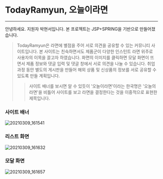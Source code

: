# TodayRamyun, 오늘이라면
------------
안녕하세요. 지원자 박현서입니다. 본 프로젝트는 JSP+SPRING을 기반으로 만들어졌습니다.

>TodayRamyun은 라면에 별점을 주어 서로 의견을 공유할 수 있는 커뮤니티 사이트입니다. 본 사이트는 친숙하면서도 제품군이 다양한 인스턴트 라면 위주로 사용자의 이목을 끌고자 하였습니다.
>화면의 이미지를 클릭하면 모달 화면이 뜨면서 제품 정보와 댓글 입력 및 댓글 창에서 서로 의견을 나눌 수 있습니다. 취업 과정 동안 별도의 게시판을 만들어 해외 상품 및 신상품의 정보를 서로 공유할 수 있도록 만들 계획입니다.
>>사이트 배너를 보시면 알 수 있듯이 '오늘이라면'이라는 한국명은 '오늘의 라면'을 비틀어 사이트를 보고 라면을 결정한다는 것을 이중적으로 표현한 제목입니다. 

### 사이트 배너
![20210309_161541](https://user-images.githubusercontent.com/80211869/110432809-f96c5700-80f2-11eb-8fe4-11e33070e6c9.png)

### 리스트 화면
![20210309_161632](https://user-images.githubusercontent.com/80211869/110432902-1f91f700-80f3-11eb-8c14-c5c1ce3e42eb.png)

### 모달 화면
![20210309_161657](https://user-images.githubusercontent.com/80211869/110432975-36d0e480-80f3-11eb-8814-eef400c55429.png)
